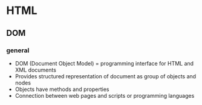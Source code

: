 # HTML
## DOM
### general

* DOM (Document Object Model) = programming interface for HTML and XML documents
* Provides structured representation of document as group of objects and nodes
* Objects have methods and properties
* Connection between web pages and scripts or programming languages
